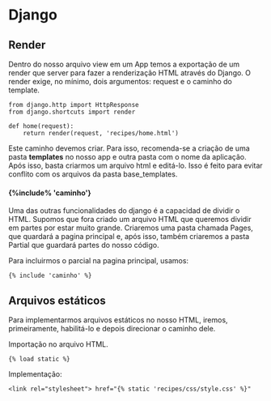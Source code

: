 # Django

## Render
Dentro do nosso arquivo view em um App temos a exportação de um render que server para fazer a renderização HTML através do Django. O render exige, no mínimo, dois argumentos: request e o caminho do template. 
```
from django.http import HttpResponse
from django.shortcuts import render

def home(request):
    return render(request, 'recipes/home.html')
```

Este caminho devemos criar. Para isso, recomenda-se a criação de uma pasta **templates** no nosso app e outra pasta com o nome da aplicação. Após isso, basta criarmos um arquivo html e editá-lo. Isso é feito para evitar conflito com os arquivos da pasta base_templates.

#### {%include% 'caminho'}
Uma das outras funcionalidades do django é a capacidad de dividir o HTML. Supomos que fora criado um arquivo HTML que queremos dividir em partes por estar muito grande. Criaremos uma pasta chamada Pages, que quardará a pagina principal e, após isso, também criaremos a pasta Partial que guardará partes do nosso código.

Para incluirmos o parcial na pagina principal, usamos:
```
{% include 'caminho' %}
```

## Arquivos estáticos
Para implementarmos arquivos estáticos no nosso HTML, iremos, primeiramente, habilitá-lo e depois direcionar o caminho dele. 

Importação no arquivo HTML.
```
{% load static %}
```

Implementação:
```
<link rel="stylesheet"> href="{% static 'recipes/css/style.css' %}"
```